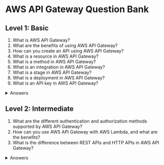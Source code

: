 # AWS API Gateway Question Bank

## Level 1: Basic

<ol>
<li>What is AWS API Gateway?</li>
<li>What are the benefits of using AWS API Gateway?</li>
<li>How can you create an API using AWS API Gateway?</li>
<li>What is a resource in AWS API Gateway?</li>
<li>What is a method in AWS API Gateway?</li>
<li>What is an integration in AWS API Gateway?</li>
<li>What is a stage in AWS API Gateway?</li>
<li>What is a deployment in AWS API Gateway?</li>
<li>What is an API key in AWS API Gateway?</li>
</ol>

<details>
<summary>Answers</summary>
<ol>
<li>AWS API Gateway is a fully managed service that makes it easy to create, deploy, and manage APIs at any scale.</li>
<li>AWS API Gateway provides benefits such as easy API creation and management, powerful security and access control, seamless integration with other AWS services, and flexible pricing options.</li>
<li>The types of APIs that can be created with AWS API Gateway include REST APIs, WebSocket APIs, and HTTP APIs.</li>
<li>A resource in AWS API Gateway represents a logical entity that defines a group of related API endpoints or functions, such as /users or /products.</li>
<li>A method in AWS API Gateway represents an HTTP method (e.g. GET, POST, PUT, DELETE, etc.) that is used to access a resource, and defines the integration type and response type.</li>
<li>An integration in AWS API Gateway represents a mapping between a method and a backend service or function, and can be configured as a Lambda function, HTTP endpoint, or AWS service integration.</li>
<li>A stage in AWS API Gateway represents a version of an API that is deployed to a specific environment (e.g. production, testing, development), and can have different settings and policies.</li>
<li>A deployment in AWS API Gateway represents the process of pushing an API configuration to a stage, and can be managed using the AWS Management Console, AWS CLI, or AWS SDKs.</li>
<li>An API key in AWS API Gateway represents a secure way to control access to an API by providing a unique identifier and secret key to authorized users, and can be created, managed, and revoked using the AWS Management Console or API.</li>
</ol>
</details>

## Level 2: Intermediate

<ol>
<li>What are the different authentication and authorization methods supported by AWS API Gateway?</li>
<li>How can you use AWS API Gateway with AWS Lambda, and what are the benefits?</li>
<li>What is the difference between REST APIs and HTTP APIs in AWS API Gateway?</li>
</ol>

<details>
<summary>Answers</summary>
<ol>
<li>AWS API Gateway supports different authentication and authorization methods, such as AWS Identity and Access Management (IAM) policies, custom authorizers, Cognito User Pools, and Lambda authorizers. IAM policies can be used to control the access to the API Gateway resources and methods based on the identity and roles of the callers. Custom authorizers and Lambda authorizers can be used to authenticate and authorize the callers using custom logic or external services. Cognito User Pools can be used to manage user sign-up, sign-in, and tokens, and to secure the API using OAuth 2.0 or OpenID Connect.</li>
<li>AWS API Gateway can be used with AWS Lambda to create serverless APIs that can scale automatically and integrate with other AWS services. The benefits of using API Gateway with Lambda include reduced operational overhead, pay-per-use pricing, low latency, and flexible configuration. To use API Gateway with Lambda, you can create a REST API or HTTP API, and choose Lambda as the integration type for the methods. You can also use features such as request and response mapping, API Gateway authorizers, and API Gateway caching to customize the API behavior.</li>
<li>REST APIs and HTTP APIs are the two types of APIs that can be created with AWS API Gateway, and they have different characteristics and use cases. REST APIs are the traditional style of APIs that use URI paths, HTTP methods, and status codes to represent the resources and operations, and support advanced features such as request and response modeling, multiple content types, and headers. HTTP APIs are the simplified style of APIs that use route paths, methods, and integrations to represent the endpoints and integrations, and support faster performance, lower cost, and simpler management. HTTP APIs are recommended for simple use cases or high-scale APIs, while REST APIs are recommended for complex use cases or customizations.</li>
</ol>
</details>
